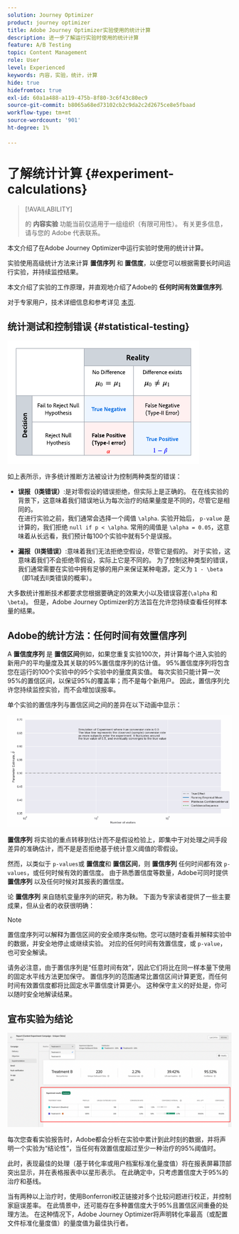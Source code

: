 ```yaml
---
solution: Journey Optimizer
product: journey optimizer
title: Adobe Journey Optimizer实验使用的统计计算
description: 进一步了解运行实验时使用的统计计算
feature: A/B Testing
topic: Content Management
role: User
level: Experienced
keywords: 内容，实验，统计，计算
hide: true
hidefromtoc: true
exl-id: 60a1a488-a119-475b-8f80-3c6f43c80ec9
source-git-commit: b8065a68ed73102cb2c9da2c2d2675ce8e5fbaad
workflow-type: tm+mt
source-wordcount: '901'
ht-degree: 1%

---
```


# 了解统计计算 {#experiment-calculations}

>[!AVAILABILITY]
>
>的 **内容实验** 功能当前仅适用于一组组织（有限可用性）。 有关更多信息，请与您的 Adobe 代表联系。

本文介绍了在Adobe Journey Optimizer中运行实验时使用的统计计算。

实验使用高级统计方法来计算 **置信序列** 和 **置信度**，以便您可以根据需要长时间运行实验，并持续监控结果。

本文介绍了实验的工作原理，并直观地介绍了Adobe的 **任何时间有效置信序列**.

对于专家用户，技术详细信息和参考详见 [本页](../campaigns/assets/confidence_sequence_technical_details.pdf).

## 统计测试和控制错误 {#statistical-testing}

![](assets/technote_1.png)

如上表所示，许多统计推断方法被设计为控制两种类型的错误：

* **误报（I类错误）**:是对零假设的错误拒绝，但实际上是正确的。 在在线实验的背景下，这意味着我们错误地认为每次治疗的结果量度是不同的，尽管它是相同的。
   </br>在进行实验之前，我们通常会选择一个阈值 `\alpha`. 实验开始后， `p-value` 是计算的，我们拒绝 `null if p < \alpha`. 常用的阈值是 `\alpha = 0.05`，这意味着从长远看，我们预计每100个实验中就有5个是误报。

* **漏报（II类错误）**:意味着我们无法拒绝空假设，尽管它是假的。 对于实验，这意味着我们不会拒绝零假设，实际上它是不同的。 为了控制这种类型的错误，我们通常需要在实验中拥有足够的用户来保证某种电源，定义为 `1 - \beta`（即1减去II类错误的概率）。

大多数统计推断技术都要求您根据要确定的效果大小以及错误容差(`\alpha` 和 `\beta`)。 但是，Adobe Journey Optimizer的方法旨在允许您持续查看任何样本量的结果。

## Adobe的统计方法：任何时间有效置信序列

A **置信度序列** 是 **置信区间**&#x200B;例如，如果您重复实验100次，并计算每个进入实验的新用户的平均量度及其关联的95%置信度序列的估计值。 95%置信度序列将包含您在运行的100个实验中的95个实验中的量度真实值。 每次实验只能计算一次95%的置信区间，以保证95%的覆盖率；而不是每个新用户。 因此，置信序列允许您持续监控实验，而不会增加误报率。

单个实验的置信序列与置信区间之间的差异在以下动画中显示：

![](assets/technote_2.gif)

**置信序列** 将实验的重点转移到估计而不是假设检验上，即集中于对处理之间手段差异的准确估计，而不是是否拒绝基于统计意义阈值的零假设。

然而，以类似于 `p-values`或 **置信度**&#x200B;和 **置信区间**，则 **置信序列** 任何时间都有效 `p-values`，或任何时候有效的置信度。 由于熟悉置信度等数量，Adobe可同时提供 **置信序列** 以及任何时候对其报表的置信度。

论 **置信序列** 来自随机变量序列的研究，称为鞅。 下面为专家读者提供了一些主要成果，但从业者的收获很明确：

>[!NOTE]
>
>置信度序列可以解释为置信区间的安全顺序类似物。您可以随时查看并解释实验中的数据，并安全地停止或继续实验。 对应的任何时间有效置信度，或 `p-value`，也可安全解读。

请务必注意，由于置信序列是“任意时间有效”，因此它们将比在同一样本量下使用的固定水平线方法更加保守。 置信序列的范围通常比置信区间计算更宽，而任何时间有效置信度都将比固定水平置信度计算更小。 这种保守主义的好处是，你可以随时安全地解读结果。

## 宣布实验为结论

![](assets/experimentation_report_2.png)

每次您查看实验报告时，Adobe都会分析在实验中累计到此时刻的数据，并将声明一个实验为“结论性”，当任何有效置信度超过至少一种治疗的95%阈值时。

此时，表现最佳的处理（基于转化率或用户档案标准化量度值）将在报表屏幕顶部突出显示，并在表格报表中以星形表示。 在此确定中，只考虑置信度大于95%的治疗和基线。

当有两种以上治疗时，使用Bonferroni校正链接对多个比较问题进行校正，并控制家庭误差率。 在此情景中，还可能存在多种置信度大于95%且置信区间重叠的处理方法。 在这种情况下，Adobe Journey Optimizer将声明转化率最高（或配置文件标准化量度值）的量度值为最佳执行者。
